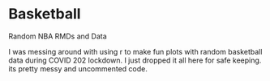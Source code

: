 # Basketball
Random NBA RMDs and Data

I was messing around with using r to make fun plots with random basketball data during COVID 202 lockdown. I just dropped it all here for safe keeping. its pretty messy and uncommented code. 
